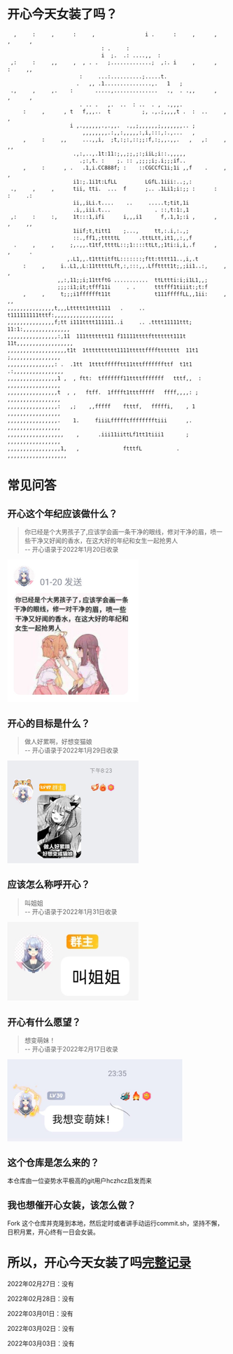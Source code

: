 # 开心今天女装了吗？
```                                                      
  ,     :     ,      :     ,                i .      :     ,      ,     ,      ,
                              : .     :                                         
                              i  ;.  .: ....,,  :                               
 ,:     :     ,,     ,  , . .   ;.............;  ,:. i     ,      ,     :     ,,
                       :     ...:..........;.....t.                             
                      .   ,, .1...............,.   1   ;                        
 .,     ,     ,.    :       .....,..............   .,  . .,,      ,     ,      ,
                       . .. .   ,.  ..  : ..  . ,  .,,,.                        
     :     ,      , t   f,,,..  t          ;, .,.;,,,,t .  :  ..     ,     ,    
                    i ,.,,,,,,.,.,,.  .,,;,,,,,,;,,,,,,,.. ;                    
                        ,,,,,,,,.:,,:,,,,,:,i,:::,:.,...   ,                    
     ,     :     ,,     ...,,i,  ;t,:;:,::;;:f,:;,,.,,.   ,   ,:     ,     ,,   
                     .,:,..,.1t:11:;,,;;,;:;iiL;i::.,,,,,                       
                       .;:,t. :    ;. :: ,;;;;i;.i;;;if..                       
     ,     :      , .   .1,i.CC888f; :    ::CGCCfC1i;1i ,,f    .     ,     ,    
                     i1:;.1i1t:LfLL         LGfL.1iii:..;,:                     
 .,     ,     ,      tii, tti.  ...  f      ;.. .1Li1;i:;; :      :     :     .:
                     ii,,iLi.t....    ..     .....t;tit,1i                      
                     .i,,iii.t...              . ::,t:1:,1                      
 ,:     :     :,     1t:::1,ifi      i,,,i1      f,.1,1;:i ,      ,     ,     ,,
                     1iif;t,titt1    ;...,     tt,:.i,:.,;                      
                     ::.,ff1,;tttttL      .tttLtt,it1,,:,,f                     
  .     ,     ,     ;,.,,.t1tf,ttttL::;1::::ttLt,;1ti:i,i,.f      ,     ,      .
                   ,.L1,,.t1tttitftL:::::::;ftt:tttt11..,i,.t                   
     :     ,     i..L1,,L:11tttttLft,:,:::,,.Lfftttt1t;,;ii1..:,     ,     ,    
                ,,:,11;;i;11ttftG ...........  ttLttti:i;i1L1,,;                
                ;;;:i1;it;tfff11i     . .      tttfff1tiiit:;t:f                
     ,     ,     t;;;i1fffffft11t              t111fffffLL,,1ii:     ,     ,,   
,,,,,,,,,,,,,,,t,,,Lttttt1ttt1111   .     ..  t111111111tttf:,,,,,,,,,,,,,,,,,,,
,,,,,,,,,,,,,,,f;tt i111tttt111111..i     .. .tttt11111ttt; 11:1:,,,,,,,,,,,,,,,
,,,,,,,,,,,,,,,,:,11  111ttttttt11 f11111ttttfttttttt111t  11t,,,,,,,,,,,,,,,,,,
,,,,,,,,,,,,,,,,,,,t1t  1tttttttttt1111tttttffffttttttt  11t1  ;,,,,,,,,,,,,,,,,
,,,,,,,,,,,,,,,: .  .1tt  1ttttffffftt11tttfffffffttf  t1t1   .:,,,,,,,,,,,,,,,,
,,,,,,,,,,,,,,,,1 ,  , ftt:  tfffffff11ttttfffffff   tttf,,  : ,,,,,,,,,,,,,,,,,
,,,,,,,,,,,,,,,,t  , ,   ftff.  1fffft1tttfffff   ffff,,,,: ;  ,,,,,,,,,,,,,,,,,
,,,,,,,,,,,,,,,,:   ,;    ,,fffff    ftttf,   fffffi,    , 1   ,,,,,,,,,,,,,,,,,
,,,,,,,,,,,,,,,,.    1.     fiiiLffffftfffffffftiii      ,.    ,,,,,,,,,,,,,,,,,
,,,,,,,,,,,,,,,,,,    ,      .iii11iittLf1tt1tiii1       ;     ,,,,,,,,,,,,,,,,,
,,,,,,,,,,,,,,,,,1,   ,              ftttfL           .      ,,,,,,,,,,,,,,,,,,,
```
# 常见问答
## 开心这个年纪应该做什么？
>你已经是个大男孩子了,应该学会画一条干净的眼线，修对干净的眉，喷一些干净又好闻的香水，在这大好的年纪和女生一起抢男人  
>-- 开心语录于2022年1月20日收录

<img src="images/steal_boyfriend.jpg" width="300px" />

## 开心的目标是什么？
>做人好累啊，好想变猫娘  
>-- 开心语录于2022年1月29日收录

<img src="images/become_a_catgirl.jpg" width="300px" />

## 应该怎么称呼开心？
>叫姐姐  
>-- 开心语录于2022年1月31日收录

<img src="images/call_me_sister.jpg" width="300px" />

## 开心有什么愿望？
>想变萌妹！  
>-- 开心语录于2022年2月17日收录

<img src="images/become_a_cute_girl.jpg" width="400px" />

## 这个仓库是怎么来的？
本仓库由一位姿势水平极高的git用户hczhcz启发而来

## 我也想催开心女装，该怎么做？
Fork 这个仓库并克隆到本地，然后定时或者讲手动运行commit.sh，坚持不懈，日积月累，开心终有一日会女装。  


# 所以，开心今天女装了吗[完整记录](./data.md)

2022年02月27日：没有

2022年02月28日：没有

2022年03月01日：没有

2022年03月02日：没有

2022年03月03日：没有


